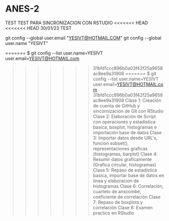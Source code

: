 # ANES-2
TEST 
TEST PARA SINCRONIZACION CON RSTUDIO
<<<<<<< HEAD
<<<<<<< HEAD
30/01/23 TEST


git config --global user.email "YESIVT@HOTMAIL.COM"
git config --global user.name "YESIVT"
  
  
  
=======
$ git config --list
user.name=YESIVT
user.email=YESIVT@HOTMAIL.com
>>>>>>> 31bfd1ccc896b0a03f42f25a9658ac8ee9a31908
=======
$ git config --list
user.name=YESIVT
user.email=YESIVT@HOTMAIL.com
>>>>>>> 31bfd1ccc896b0a03f42f25a9658ac8ee9a31908
Clase 1: Creación de cuenta de GitHub y sincornización de Git con RStudio
Clase 2: Elaboración de Script con operaciones y estadistica basica, boxplot, histogramas e importación base de datos
Clase 3: Importar datos desde URL's, funcion subset(), representaciones graficas (histogramas, barplot)
Clase 4: Resumir datos graficamente (Grafica circular, histogramas)
Clase 5: Repaso de estadistica basica, importar base de datos en linea y elaboracion de histogramas
Clase 6: Correlación, cuarteto de anscombe, coeficiente de correlación
Clase 7: Repaso de boxplots y correlación
Clase 8: Examen practico en RStudio
